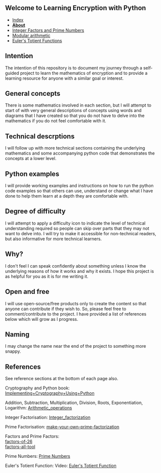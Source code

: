 ## Welcome to Learning Encryption with Python

<nav>
  <ul>
    <li><a href="./index">Index</a></li>
    <li><a href="./About"><strong>About</strong></a></li>
    <!-- <li><a href="./What-is-cryptography">What is cryptography</a></li> -->
    <li><a href="./Integer-Factors-and-Prime-Numbers">Integer Factors and Prime Numbers</a></li>
    <li><a href="./Modular-arithmetic">Modular arithmetic</a></li>
    <li><a href="./Euler's-Totient-Function">Euler's Totient Functions</a></li>
  </ul>
</nav>

## Intention

The intention of this repository is to document my journey through a self-guided project to learn the mathematics of encryption and to provide a learning resource for anyone with a similar goal or interest.

## General concepts

There is some mathematics involved in each section, but I will attempt to start of with very general descriptions of concepts using words and diagrams that I have created so that you do not have to delve into the mathematics if you do not feel comfortable with it.

## Technical descrptions

I will follow up with more technical sections containing the underlying mathematics and some accompanying python code that demonstrates the concepts at a lower level.

## Python examples

I will provide working examples and instructions on how to run the python code examples so that others can use, understand or change what I have done to help them learn at a depth they are comfortable with.

## Degree of difficulty

I will attempt to apply a difficulty icon to indicate the level of technical understanding required so people can skip over parts that they may not want to delve into. I will try to make it accessible for non-technical readers, but also informative for more technical learners.

## Why?

I don't feel I can speak confidently about something unless I know the underlying reasons of how it works and why it exists. I hope this project is as helpful for you as it is for me writing it.

## Open and free

I will use open-source/free products only to create the content so that anyone can contribute if they wish to. So, please feel free to comment/contribute to the project. I have provided a list of references below which will grow as I progress.

## Naming

I may change the name near the end of the project to something more snappy.

## References

See reference sections at the bottom of each page also.

Cryptography and Python book: [Implementing+Cryptography+Using+Python](https://www.wiley.com/en-au/Implementing+Cryptography+Using+Python-p-9781119612216) 

Addition, Subtraction, Multiplication, Division, Roots, Exponentiation, Logarithm: [Arithmetic_operations](https://en.wikipedia.org/wiki/Template:Arithmetic_operations)

Integer Factorisation: [Integer_factorization](https://en.wikipedia.org/wiki/Integer_factorization)

Prime Factorisation: [make-your-own-prime-factorization](https://blog.jgc.org/2012/04/make-your-own-prime-factorization.html)

Factors and Prime Factors:  
[factors-of-26](https://byjus.com/maths/factors-of-26/)  
[factors-all-tool](https://www.mathsisfun.com/numbers/factors-all-tool.html)  

Prime Numbers: [Prime Numbers](https://en.wikipedia.org/wiki/Prime_number)

Euler's Totient Function: Video: [Euler's Totient Function](https://youtu.be/qa_hksAzpSg)
